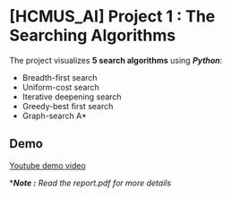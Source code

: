 # [HCMUS_AI] Project 1 : The Searching Algorithms
 
The project visualizes **5 search algorithms**  using ***Python***:
- Breadth-first search 
- Uniform-cost search
- Iterative deepening search
- Greedy-best first search
- Graph-search A*

## Demo

[Youtube demo video](https://youtu.be/6LfAM6cKOvM)

****Note :*** *Read the report.pdf for more details*
